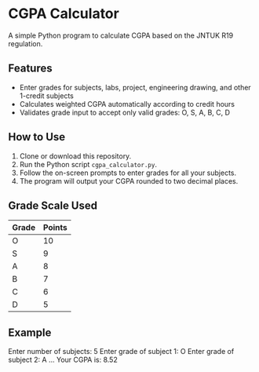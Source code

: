 # CGPA Calculator

A simple Python program to calculate CGPA based on the JNTUK R19 regulation.

## Features

- Enter grades for subjects, labs, project, engineering drawing, and other 1-credit subjects
- Calculates weighted CGPA automatically according to credit hours
- Validates grade input to accept only valid grades: O, S, A, B, C, D

## How to Use

1. Clone or download this repository.
2. Run the Python script `cgpa_calculator.py`.
3. Follow the on-screen prompts to enter grades for all your subjects.
4. The program will output your CGPA rounded to two decimal places.

## Grade Scale Used

| Grade | Points |
|-------|--------|
| O     | 10     |
| S     | 9      |
| A     | 8      |
| B     | 7      |
| C     | 6      |
| D     | 5      |

## Example


Enter number of subjects: 5
Enter grade of subject 1: O
Enter grade of subject 2: A
...
Your CGPA is: 8.52
